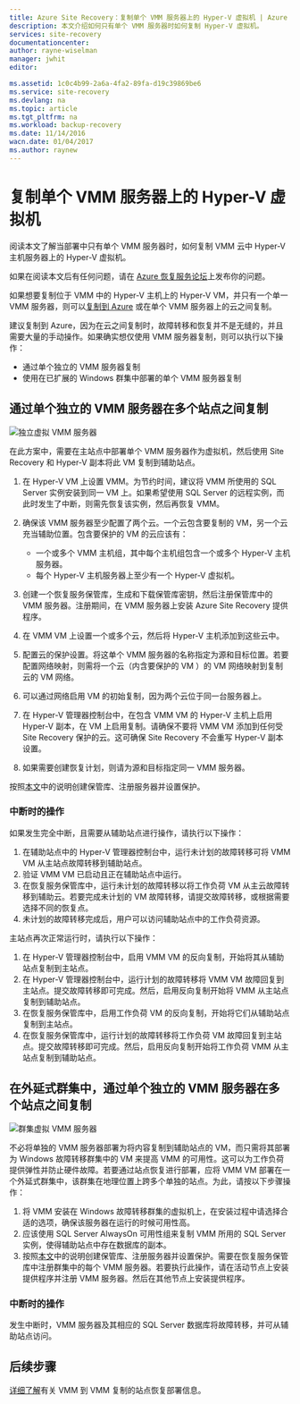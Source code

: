 ```yaml
---
title: Azure Site Recovery：复制单个 VMM 服务器上的 Hyper-V 虚拟机 | Azure
description: 本文介绍如何只有单个 VMM 服务器时如何复制 Hyper-V 虚拟机。
services: site-recovery
documentationcenter: 
author: rayne-wiselman
manager: jwhit
editor: 

ms.assetid: 1c0c4b99-2a6a-4fa2-89fa-d19c39869be6
ms.service: site-recovery
ms.devlang: na
ms.topic: article
ms.tgt_pltfrm: na
ms.workload: backup-recovery
ms.date: 11/14/2016
wacn.date: 01/04/2017
ms.author: raynew
---
```


# 复制单个 VMM 服务器上的 Hyper-V 虚拟机

阅读本文了解当部署中只有单个 VMM 服务器时，如何复制 VMM 云中 Hyper-V 主机服务器上的 Hyper-V 虚拟机。

如果在阅读本文后有任何问题，请在 [Azure 恢复服务论坛](https://social.msdn.microsoft.com/Forums/zh-cn/home?forum=hypervrecovmgr)上发布你的问题。

如果想要复制位于 VMM 中的 Hyper-V 主机上的 Hyper-V VM，并只有一个单一 VMM 服务器，则可以[复制到 Azure](./site-recovery-vmm-to-azure.md) 或在单个 VMM 服务器上的云之间复制。

建议复制到 Azure，因为在云之间复制时，故障转移和恢复并不是无缝的，并且需要大量的手动操作。如果确实想仅使用 VMM 服务器复制，则可以执行以下操作：

* 通过单个独立的 VMM 服务器复制
* 使用在已扩展的 Windows 群集中部署的单个 VMM 服务器复制

## 通过单个独立的 VMM 服务器在多个站点之间复制

![独立虚拟 VMM 服务器](./media/site-recovery-single-vmm/single-vmm-standalone.png)

在此方案中，需要在主站点中部署单个 VMM 服务器作为虚拟机，然后使用 Site Recovery 和 Hyper-V 副本将此 VM 复制到辅助站点。

1. 在 Hyper-V VM 上设置 VMM。为节约时间，建议将 VMM 所使用的 SQL Server 实例安装到同一 VM 上。如果希望使用 SQL Server 的远程实例，而此时发生了中断，则需先恢复该实例，然后再恢复 VMM。
2. 确保该 VMM 服务器至少配置了两个云。一个云包含要复制的 VM，另一个云充当辅助位置。包含要保护的 VM 的云应该有：

    - 一个或多个 VMM 主机组，其中每个主机组包含一个或多个 Hyper-V 主机服务器。
    - 每个 Hyper-V 主机服务器上至少有一个 Hyper-V 虚拟机。

3. 创建一个恢复服务保管库，生成和下载保管库密钥，然后注册保管库中的 VMM 服务器。注册期间，在 VMM 服务器上安装 Azure Site Recovery 提供程序。
4. 在 VMM VM 上设置一个或多个云，然后将 Hyper-V 主机添加到这些云中。
5. 配置云的保护设置。将这单个 VMM 服务器的名称指定为源和目标位置。若要配置网络映射，则需将一个云（内含要保护的 VM ）的 VM 网络映射到复制云的 VM 网络。
6. 可以通过网络启用 VM 的初始复制，因为两个云位于同一台服务器上。
7. 在 Hyper-V 管理器控制台中，在包含 VMM VM 的 Hyper-V 主机上启用 Hyper-V 副本，在 VM 上启用复制。请确保不要将 VMM VM 添加到任何受 Site Recovery 保护的云。这可确保 Site Recovery 不会重写 Hyper-V 副本设置。
8. 如果需要创建恢复计划，则请为源和目标指定同一 VMM 服务器。

按照[本文](./site-recovery-vmm-to-vmm.md)中的说明创建保管库、注册服务器并设置保护。

### 中断时的操作
如果发生完全中断，且需要从辅助站点进行操作，请执行以下操作：

1. 在辅助站点中的 Hyper-V 管理器控制台中，运行未计划的故障转移可将 VMM VM 从主站点故障转移到辅助站点。
2. 验证 VMM VM 已启动且正在辅助站点中运行。
3. 在恢复服务保管库中，运行未计划的故障转移以将工作负荷 VM 从主云故障转移到辅助云。若要完成未计划的 VM 故障转移，请提交故障转移，或根据需要选择不同的恢复点。
4. 未计划的故障转移完成后，用户可以访问辅助站点中的工作负荷资源。

主站点再次正常运行时，请执行以下操作：

1. 在 Hyper-V 管理器控制台中，启用 VMM VM 的反向复制，开始将其从辅助站点复制到主站点。
2. 在 Hyper-V 管理器控制台中，运行计划的故障转移将 VMM VM 故障回复到主站点。提交故障转移即可完成。然后，启用反向复制开始将 VMM 从主站点复制到辅助站点。
3. 在恢复服务保管库中，启用工作负荷 VM 的反向复制，开始将它们从辅助站点复制到主站点。
4. 在恢复服务保管库中，运行计划的故障转移将工作负荷 VM 故障回复到主站点。提交故障转移即可完成。然后，启用反向复制开始将工作负荷 VMM 从主站点复制到辅助站点。

## 在外延式群集中，通过单个独立的 VMM 服务器在多个站点之间复制
![群集虚拟 VMM 服务器](./media/site-recovery-single-vmm/single-vmm-cluster.png)

不必将单独的 VMM 服务器部署为将内容复制到辅助站点的 VM，而只需将其部署为 Windows 故障转移群集中的 VM 来提高 VMM 的可用性。这可以为工作负荷提供弹性并防止硬件故障。若要通过站点恢复进行部署，应将 VMM VM 部署在一个外延式群集中，该群集在地理位置上跨多个单独的站点。为此，请按以下步骤操作：

1. 将 VMM 安装在 Windows 故障转移群集的虚拟机上，在安装过程中请选择合适的选项，确保该服务器在运行的时候可用性高。
2. 应该使用 SQL Server AlwaysOn 可用性组来复制 VMM 所用的 SQL Server 实例，使得辅助站点中存在数据库的副本。
3. 按照[本文](./site-recovery-vmm-to-vmm.md)中的说明创建保管库、注册服务器并设置保护。需要在恢复服务保管库中注册群集中的每个 VMM 服务器。若要执行此操作，请在活动节点上安装提供程序并注册 VMM 服务器。然后在其他节点上安装提供程序。

### 中断时的操作
发生中断时，VMM 服务器及其相应的 SQL Server 数据库将故障转移，并可从辅助站点访问。

## 后续步骤

[详细了解](./site-recovery-vmm-to-vmm.md)有关 VMM 到 VMM 复制的站点恢复部署信息。

<!---HONumber=Mooncake_Quality_Review_0104_2017-->